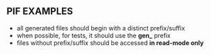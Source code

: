 ## PIF EXAMPLES

- all generated files should begin with a distinct prefix/suffix
- when possible, for tests, it should use the **gen_** prefix
- files without prefix/suffix should be accessed **in read-mode only**
